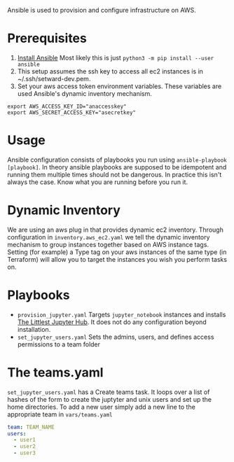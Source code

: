 Ansible is used to provision and configure infrastructure on AWS.

# Prerequisites

1. [Install Ansible](https://docs.ansible.com/ansible/latest/installation_guide/intro_installation.html) Most likely this is just `python3 -m pip install --user ansible`
1. This setup assumes the ssh key to access all ec2 instances is in ~/.ssh/setward-dev.pem.
1. Set your aws access token environment variables. These variables are used Ansible's dynamic inventory mechanism.
```
export AWS_ACCESS_KEY_ID="anaccesskey"
export AWS_SECRET_ACCESS_KEY="asecretkey"
```

# Usage

Ansible configuration consists of playbooks you run using `ansible-playbook [playbook]`. In theory ansible playbooks are supposed to be idempotent and running them multiple times should not be dangerous. In practice this isn't always the case. Know what you are running before you run it.

# Dynamic Inventory

We are using an aws plug in that provides dynamic ec2 inventory. Through configuration in `inventory.aws_ec2.yaml` we tell the dynamic inventory mechanism to group instances together based on AWS instance tags. Setting (for example) a Type tag on your aws instances of the same type (in Terraform) will allow you to target the instances you wish you perform tasks on.

# Playbooks

* `provision_jupyter.yaml` Targets `jupyter_notebook` instances and installs [The Littlest Jupyter Hub](https://tljh.jupyter.org/). It does not do any configuration beyond installation.
* `set_jupyter_users.yaml` Sets the admins, users, and defines access permissions to a team folder 

# The teams.yaml

`set_jupyter_users.yaml` has a Create teams task. It loops over a list of hashes of the form to create the juptyter and unix users and set up the home directories. To add a new user simply add a new line to the appropriate team in `vars/teams.yaml`

```yaml
team: TEAM_NAME
users:
  - user1
  - user2
  - user3
```

